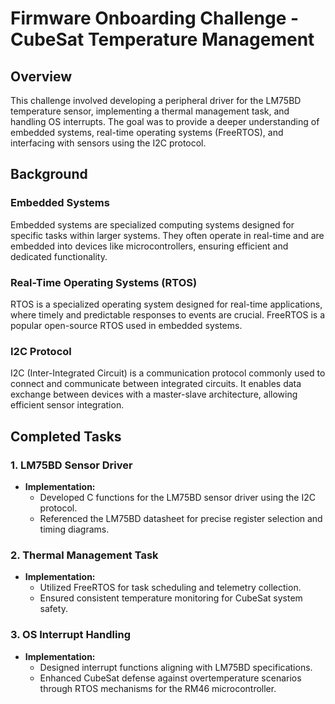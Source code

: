 # Firmware Onboarding Challenge - CubeSat Temperature Management

## Overview

This challenge involved developing a peripheral driver for the LM75BD temperature sensor, implementing a thermal management task, and handling OS interrupts. The goal was to provide a deeper understanding of embedded systems, real-time operating systems (FreeRTOS), and interfacing with sensors using the I2C protocol.

## Background

### Embedded Systems

Embedded systems are specialized computing systems designed for specific tasks within larger systems. They often operate in real-time and are embedded into devices like microcontrollers, ensuring efficient and dedicated functionality.

### Real-Time Operating Systems (RTOS)

RTOS is a specialized operating system designed for real-time applications, where timely and predictable responses to events are crucial. FreeRTOS is a popular open-source RTOS used in embedded systems.

### I2C Protocol

I2C (Inter-Integrated Circuit) is a communication protocol commonly used to connect and communicate between integrated circuits. It enables data exchange between devices with a master-slave architecture, allowing efficient sensor integration.

## Completed Tasks

### 1. LM75BD Sensor Driver

- **Implementation:**
  - Developed C functions for the LM75BD sensor driver using the I2C protocol.
  - Referenced the LM75BD datasheet for precise register selection and timing diagrams.

### 2. Thermal Management Task

- **Implementation:**
  - Utilized FreeRTOS for task scheduling and telemetry collection.
  - Ensured consistent temperature monitoring for CubeSat system safety.

### 3. OS Interrupt Handling

- **Implementation:**
  - Designed interrupt functions aligning with LM75BD specifications.
  - Enhanced CubeSat defense against overtemperature scenarios through RTOS mechanisms for the RM46 microcontroller.

